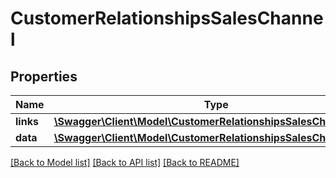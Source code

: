 # CustomerRelationshipsSalesChannel

## Properties
Name | Type | Description | Notes
------------ | ------------- | ------------- | -------------
**links** | [**\Swagger\Client\Model\CustomerRelationshipsSalesChannelLinks**](CustomerRelationshipsSalesChannelLinks.md) |  | [optional] 
**data** | [**\Swagger\Client\Model\CustomerRelationshipsSalesChannelData**](CustomerRelationshipsSalesChannelData.md) |  | [optional] 

[[Back to Model list]](../../README.md#documentation-for-models) [[Back to API list]](../../README.md#documentation-for-api-endpoints) [[Back to README]](../../README.md)

